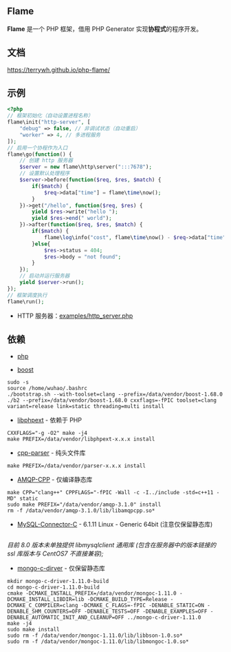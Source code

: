 ## Flame
**Flame** 是一个 PHP 框架，借用 PHP Generator 实现**协程式**的程序开发。

## 文档
https://terrywh.github.io/php-flame/


## 示例
``` PHP
<?php
// 框架初始化（自动设置进程名称）
flame\init("http-server", [
	"debug" => false, // 非调试状态（自动重启）
	"worker" => 4, // 多进程服务
]);
// 启用一个协程作为入口
flame\go(function() {
	// 创建 http 服务器
	$server = new flame\http\server(":::7678");
	// 设置默认处理程序
	$server->before(function($req, $res, $match) {
		if($match) {
			$req->data["time"] = flame\time\now();
		}
	})->get("/hello", function($req, $res) {
		yield $res->write("hello ");
		yield $res->end(" world");
	})->after(function($req, $res, $match) {
		if($match) {
			flame\log\info("cost", flame\time\now() - $req->data["time"], "ms");
		}else{
			$res->status = 404;
			$res->body = "not found";
		}
	});
	// 启动并运行服务器
	yield $server->run();
});
// 框架调度执行
flame\run();
```

* HTTP 服务器：[examples/http_server.php](https://github.com/terrywh/php-flame/blob/master/examples/http_server.php)

## 依赖

* [php](https://www.php.net)

* [boost](https://www.boost.org/)
```
sudo -s
source /home/wuhao/.bashrc
./bootstrap.sh --with-toolset=clang --prefix=/data/vendor/boost-1.68.0
./b2 --prefix=/data/vendor/boost-1.68.0 cxxflags=-fPIC toolset=clang variant=release link=static threading=multi install
```

* [libphpext](https://github.com/terrywh/libphpext.git) - 依赖于 PHP
```
CXXFLAGS="-g -O2" make -j4
make PREFIX=/data/vendor/libphpext-x.x.x install
```

* [cpp-parser](https://github.com/terrywh/cpp-parser.git) - 纯头文件库
```
make PREFIX=/data/vendor/parser-x.x.x install
```

* [AMQP-CPP](https://github.com/CopernicaMarketingSoftware/AMQP-CPP.git) - 仅编译静态库
```
make CPP="clang++" CPPFLAGS="-fPIC -Wall -c -I../include -std=c++11 -MD" static
sudo make PREFIX="/data/vendor/amqp-3.1.0" install
rm -f /data/vendor/amqp-3.1.0/lib/libamqpcpp.so*
```

* [MySQL-Connector-C](https://downloads.mysql.com/archives/c-c/) - 6.1.11 Linux - Generic 64bit (注意仅保留静态库)
```
```
*目前 8.0 版本未单独提供 libmysqlclient 通用库 (包含在服务器中的版本链接的 ssl 库版本与 CentOS7 不直接兼容);*


* [mongo-c-dirver](http://mongoc.org/libmongoc/current/index.html) - 仅保留静态库
```
mkdir mongo-c-driver-1.11.0-build
cd mongo-c-driver-1.11.0-build
cmake -DCMAKE_INSTALL_PREFIX=/data/vendor/mongoc-1.11.0 -DCMAKE_INSTALL_LIBDIR=lib -DCMAKE_BUILD_TYPE=Release -DCMAKE_C_COMPILER=clang -DCMAKE_C_FLAGS=-fPIC -DENABLE_STATIC=ON -DENABLE_SHM_COUNTERS=OFF -DENABLE_TESTS=OFF -DENABLE_EXAMPLES=OFF -DENABLE_AUTOMATIC_INIT_AND_CLEANUP=OFF ../mongo-c-driver-1.11.0
make -j4
sudo make install
sudo rm -f /data/vendor/mongoc-1.11.0/lib/libbson-1.0.so*
sudo rm -f /data/vendor/mongoc-1.11.0/lib/libmongoc-1.0.so*
```
